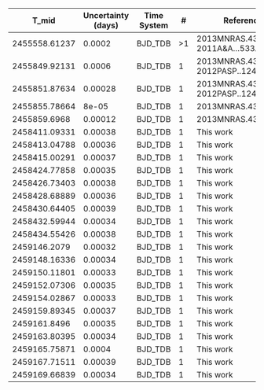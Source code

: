 |T_mid|Uncertainty (days)           |Time System|#                                            |Reference                           |
|-----|-----------------------------|-----------|---------------------------------------------|------------------------------------|
|2455558.61237|0.0002                       |BJD_TDB    |>1                                           |2013MNRAS.431..966T; 2011A&A…533A..88G|
|2455849.92131|0.0006                       |BJD_TDB    |1                                            |2013MNRAS.431..966T; 2012PASP..124..212S|
|2455851.87634|0.00028                      |BJD_TDB    |1                                            |2013MNRAS.431..966T; 2012PASP..124..212S|
|2455855.78664|8e-05                        |BJD_TDB    |1                                            |2013MNRAS.431..966T                 |
|2455859.6968|0.00012                      |BJD_TDB    |1                                            |2013MNRAS.431..966T                 |
|2458411.09331|0.00038                      |BJD_TDB    |1                                            |This work                           |
|2458413.04788|0.00036                      |BJD_TDB    |1                                            |This work                           |
|2458415.00291|0.00037                      |BJD_TDB    |1                                            |This work                           |
|2458424.77858|0.00035                      |BJD_TDB    |1                                            |This work                           |
|2458426.73403|0.00038                      |BJD_TDB    |1                                            |This work                           |
|2458428.68889|0.00036                      |BJD_TDB    |1                                            |This work                           |
|2458430.64405|0.00039                      |BJD_TDB    |1                                            |This work                           |
|2458432.59944|0.00034                      |BJD_TDB    |1                                            |This work                           |
|2458434.55426|0.00038                      |BJD_TDB    |1                                            |This work                           |
|2459146.2079|0.00032                      |BJD_TDB    |1                                            |This work                           |
|2459148.16336|0.00034                      |BJD_TDB    |1                                            |This work                           |
|2459150.11801|0.00033                      |BJD_TDB    |1                                            |This work                           |
|2459152.07306|0.00035                      |BJD_TDB    |1                                            |This work                           |
|2459154.02867|0.00033                      |BJD_TDB    |1                                            |This work                           |
|2459159.89345|0.00037                      |BJD_TDB    |1                                            |This work                           |
|2459161.8496|0.00035                      |BJD_TDB    |1                                            |This work                           |
|2459163.80395|0.00034                      |BJD_TDB    |1                                            |This work                           |
|2459165.75871|0.0004                       |BJD_TDB    |1                                            |This work                           |
|2459167.71511|0.00039                      |BJD_TDB    |1                                            |This work                           |
|2459169.66839|0.00034                      |BJD_TDB    |1                                            |This work                           |
